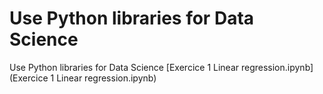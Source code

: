 # Use Python libraries for Data Science
Use Python libraries for Data Science
[Exercice 1 Linear regression.ipynb](Exercice 1 Linear regression.ipynb)
